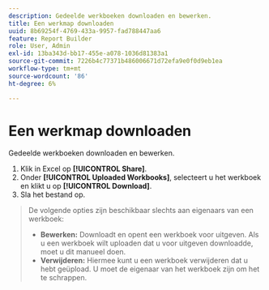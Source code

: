 ```yaml
---
description: Gedeelde werkboeken downloaden en bewerken.
title: Een werkmap downloaden
uuid: 8b69254f-4769-433a-9957-fad788447aa6
feature: Report Builder
role: User, Admin
exl-id: 13ba343d-bb17-455e-a078-1036d81383a1
source-git-commit: 7226b4c77371b486006671d72efa9e0f0d9eb1ea
workflow-type: tm+mt
source-wordcount: '86'
ht-degree: 6%

---
```


# Een werkmap downloaden

Gedeelde werkboeken downloaden en bewerken.

1. Klik in Excel op **[!UICONTROL Share]**.
1. Onder **[!UICONTROL Uploaded Workbooks]**, selecteert u het werkboek en klikt u op **[!UICONTROL Download]**.
1. Sla het bestand op.

>De volgende opties zijn beschikbaar slechts aan eigenaars van een werkboek:
>
>* **Bewerken:** Downloadt en opent een werkboek voor uitgeven. Als u een werkboek wilt uploaden dat u voor uitgeven downloadde, moet u dit manueel doen.
>* **Verwijderen:** Hiermee kunt u een werkboek verwijderen dat u hebt geüpload. U moet de eigenaar van het werkboek zijn om het te schrappen.
>

